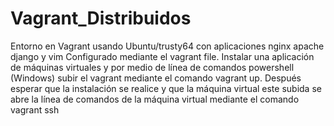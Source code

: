 # Vagrant_Distribuidos
Entorno en Vagrant usando Ubuntu/trusty64 con aplicaciones nginx apache django y vim
Configurado mediante el vagrant file. Instalar una aplicación de máquinas virtuales y por medio de línea de comandos powershell (Windows) subir el vagrant mediante el comando vagrant up.
Después esperar que la instalación se realice y que la máquina virtual este subida se abre la línea de comandos de la máquina virtual mediante el comando vagrant ssh 

